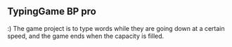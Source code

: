 ## TypingGame BP pro  
:) The game project is to type words while they are going down at a certain speed, and the game ends when the capacity is filled.

